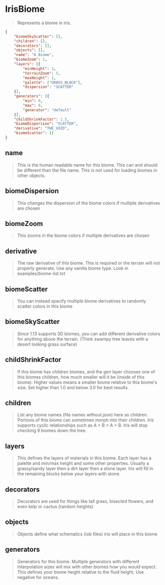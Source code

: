 # IrisBiome
> Represents a biome in iris.
```json
{
    "biomeSkyScatter": [],
    "children": [],
    "decorators": [],
    "objects": [],
    "name": "A Biome",
    "biomeZoom": 1,
    "layers": [{
        "minHeight": 1,
        "terrainZoom": 5,
        "maxHeight": 1,
        "palette": ["GRASS_BLOCK"],
        "dispersion": "SCATTER"
    }],
    "generators": [{
        "min": 0,
        "max": 0,
        "generator": "default"
    }],
    "childShrinkFactor": 1.5,
    "biomeDispersion": "SCATTER",
    "derivative": "THE_VOID",
    "biomeScatter": []
}
```

## name
> This is the human readable name for this biome. This can and should be different than the file name. This is not used for loading biomes in other objects.

## biomeDispersion
> This changes the dispersion of the biome colors if multiple derivatives are chosen

## biomeZoom
> This zooms in the biome colors if multiple derivatives are chosen

## derivative
> The raw derivative of this biome. This is required or the terrain will not properly generate. Use any vanilla biome type. Look in examples/biome-list.txt

## biomeScatter
> You can instead specify multiple biome derivatives to randomly scatter colors in this biome

## biomeSkyScatter
> Since 1.13 supports 3D biomes, you can add different derivative colors for anything above the terrain. (Think swampy tree leaves with a desert looking grass surface)

## childShrinkFactor
> If this biome has children biomes, and the gen layer chooses one of this biomes children, how much smaller will it be (inside of this biome). Higher values means a smaller biome relative to this biome's size. Set higher than 1.0 and below 3.0 for best results.

## children
> List any biome names (file names without.json) here as children. Portions of this biome can sometimes morph into their children. Iris supports cyclic relationships such as A > B > A > B. Iris will stop checking 9 biomes down the tree.

## layers
> This defines the layers of materials in this biome. Each layer has a palette and min/max height and some other properties. Usually a grassy/sandy layer then a dirt layer then a stone layer. Iris will fill in the remaining blocks below your layers with stone.

## decorators
> Decorators are used for things like tall grass, bisected flowers, and even kelp or cactus (random heights)

## objects
> Objects define what schematics (iob files) iris will place in this biome

## generators
> Generators for this biome. Multiple generators with different interpolation sizes will mix with other biomes how you would expect. This defines your biome height relative to the fluid height. Use negative for oceans.

